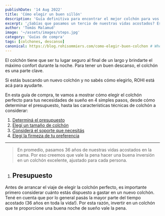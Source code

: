 ```yaml
---
publishDate: '14 Aug 2022'
title: 'Cómo elegir un buen sillón'
description: 'Guía definitiva para encontrar el mejor colchón para vos.'
excerpt: '¿Sabías que pasamos un tercio de nuestras vidas acostados? Esta es la guía definitiva para elegir un colchón ideal para vos, traido de la mano de ROHI Sommiers.'
author: 'Tomás Malamud'
image: '~/assets/images/steps.jpg'
category: 'Guías de compra'
tags: [colchones, descanso]
canonical: https://blog.rohisommiers.com/como-elegir-buen-colchon # When posting content to multiple platforms at the same time (such as this website and Medium) and want to specify the ultimate authority. Remove it to automatically generate canonical
---
```


El colchón tiene que ser tu lugar seguro al final de un largo y brindarte el máximo confort durante la noche. Para tener un buen descanso, el colchón es una parte clave.

Si estás buscando un nuevo colchón y no sabés cómo elegirlo, ROHI está acá para ayudarte.

En esta guía de compra, te vamos a mostrar cómo elegir el colchón perfecto para tus necesidades de sueño en 4 simples pasos, desde cómo determinar el presupuesto, hasta las características técnicas de colchón a considerar:

1. [Determiná el presupuesto](#presupuesto)
2. [Elegí un tamaño de colchón](#tamaño)
3. [Considerá el soporte que necesitás](#soporte)
4. [Elegí la firmeza de tu preferencia](#firmeza)


---

> En promedio, pasamos 36 años de nuestras vidas acostados en la cama. Por eso creemos que vale la pena hacer una buena inversión en un colchón excelente, ajustado para cada persona.

1. ## Presupuesto

Antes de arrancar el viaje de elegir la colchón perfecto, es importante primero considerar cuánto estás dispuesto a gastar en un nuevo colchón. Tené en cuenta que por lo general pasás la mayor parte del tiempo acostado (36 años en toda la vida!). Por esta razón, invertir en un colchón que te proporcione una buena noche de sueño vale la pena.
